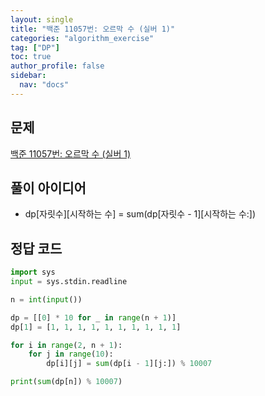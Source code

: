 ```yaml
---
layout: single
title: "백준 11057번: 오르막 수 (실버 1)"
categories: "algorithm_exercise"
tag: ["DP"]
toc: true
author_profile: false
sidebar:
  nav: "docs"
---
```


## 문제

[백준 11057번: 오르막 수 (실버 1)](https://www.acmicpc.net/problem/11057)

## 풀이 아이디어

- dp[자릿수][시작하는 수] = sum(dp[자릿수 - 1][시작하는 수:])

## 정답 코드

```python
import sys
input = sys.stdin.readline

n = int(input())

dp = [[0] * 10 for _ in range(n + 1)]
dp[1] = [1, 1, 1, 1, 1, 1, 1, 1, 1, 1]

for i in range(2, n + 1):
    for j in range(10):
        dp[i][j] = sum(dp[i - 1][j:]) % 10007

print(sum(dp[n]) % 10007)
```
